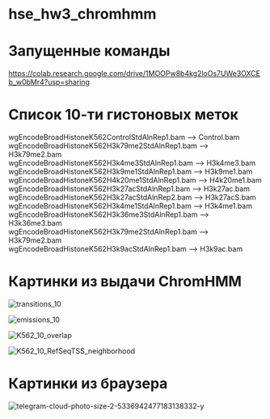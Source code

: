 # hse_hw3_chromhmm
# Запущенные команды

https://colab.research.google.com/drive/1MOOPw8b4kg2loOs7UWe3OXCEb_w0bMr4?usp=sharing

# Список 10-ти гистоновых меток
wgEncodeBroadHistoneK562ControlStdAlnRep1.bam --> Control.bam  
wgEncodeBroadHistoneK562H3k79me2StdAlnRep1.bam   --> H3k79me2.bam  
wgEncodeBroadHistoneK562H3k4me3StdAlnRep1.bam    --> H3k4me3.bam  
wgEncodeBroadHistoneK562H3k9me1StdAlnRep1.bam    --> H3k9me1.bam  
wgEncodeBroadHistoneK562H4k20me1StdAlnRep1.bam   --> H4k20me1.bam  
wgEncodeBroadHistoneK562H3k27acStdAlnRep1.bam    --> H3k27ac.bam  
wgEncodeBroadHistoneK562H3k27acStdAlnRep2.bam    --> H3k27acS.bam  
wgEncodeBroadHistoneK562H3k4me1StdAlnRep1.bam    --> H3k4me1.bam  
wgEncodeBroadHistoneK562H3k36me3StdAlnRep1.bam   --> H3k36me3.bam  
wgEncodeBroadHistoneK562H3k79me2StdAlnRep1.bam   --> H3k79me2.bam  
wgEncodeBroadHistoneK562H3k9acStdAlnRep1.bam     --> H3k9ac.bam  

# Картинки из выдачи ChromHMM
![transitions_10](https://user-images.githubusercontent.com/30021669/160472704-bff0861a-7c82-4600-b544-4f9082829605.png)

![emissions_10](https://user-images.githubusercontent.com/30021669/160472715-01ce3514-d4ce-43cb-a32c-d26bb3655222.png)

![K562_10_overlap](https://user-images.githubusercontent.com/30021669/160472721-4cd63cd3-0acb-4f17-85ea-19b372bee9e2.png)

![K562_10_RefSeqTSS_neighborhood](https://user-images.githubusercontent.com/30021669/160472747-136f9b91-6e69-4091-a1ab-187169501992.png)


# Картинки из браузера
![telegram-cloud-photo-size-2-5336942477183138332-y](https://user-images.githubusercontent.com/30021669/160471414-aebbd532-167a-486f-a87a-abf18807403b.jpg)
